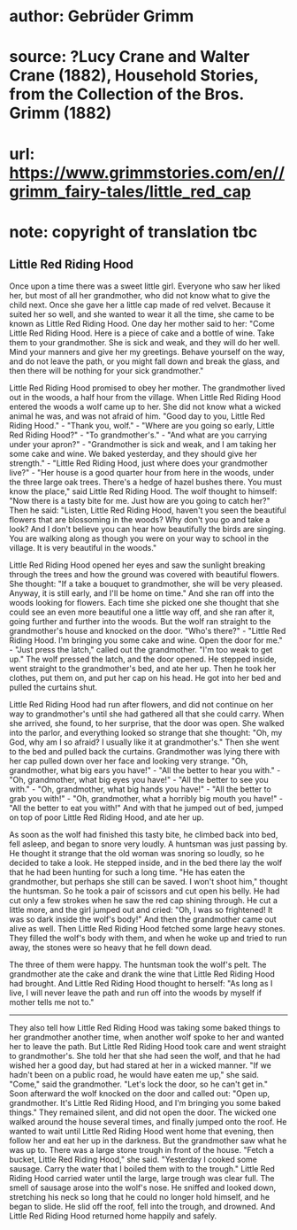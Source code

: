 # author: Gebrüder Grimm
# source: ?Lucy Crane and Walter Crane (1882), Household Stories, from the Collection of the Bros. Grimm (1882)
# url: https://www.grimmstories.com/en//grimm_fairy-tales/little_red_cap
# note: copyright of translation tbc

## Little Red Riding Hood 

Once upon a time there was a sweet little girl. Everyone who saw her
liked her, but most of all her grandmother, who did not know what to
give the child next. Once she gave her a little cap made of red velvet.
Because it suited her so well, and she wanted to wear it all the time,
she came to be known as Little Red Riding Hood. One day her mother said
to her: "Come Little Red Riding Hood. Here is a piece of cake and a
bottle of wine. Take them to your grandmother. She is sick and weak, and
they will do her well. Mind your manners and give her my greetings.
Behave yourself on the way, and do not leave the path, or you might fall
down and break the glass, and then there will be nothing for your sick
grandmother."

Little Red Riding Hood promised to obey her mother. The grandmother
lived out in the woods, a half hour from the village. When Little Red
Riding Hood entered the woods a wolf came up to her. She did not know
what a wicked animal he was, and was not afraid of him. "Good day to
you, Little Red Riding Hood." - "Thank you, wolf." - "Where are you
going so early, Little Red Riding Hood?" - "To grandmother's." -
"And what are you carrying under your apron?" - "Grandmother is sick
and weak, and I am taking her some cake and wine. We baked yesterday,
and they should give her strength." - "Little Red Riding Hood, just
where does your grandmother live?" - "Her house is a good quarter hour
from here in the woods, under the three large oak trees. There's a
hedge of hazel bushes there. You must know the place," said Little Red
Riding Hood. The wolf thought to himself: "Now there is a tasty bite
for me. Just how are you going to catch her?" Then he said: "Listen,
Little Red Riding Hood, haven't you seen the beautiful flowers that are
blossoming in the woods? Why don't you go and take a look? And I don't
believe you can hear how beautifully the birds are singing. You are
walking along as though you were on your way to school in the village.
It is very beautiful in the woods."

Little Red Riding Hood opened her eyes and saw the sunlight breaking
through the trees and how the ground was covered with beautiful flowers.
She thought: "If a take a bouquet to grandmother, she will be very
pleased. Anyway, it is still early, and I'll be home on time." And she
ran off into the woods looking for flowers. Each time she picked one she
thought that she could see an even more beautiful one a little way off,
and she ran after it, going further and further into the woods. But the
wolf ran straight to the grandmother's house and knocked on the door.
"Who's there?" - "Little Red Riding Hood. I'm bringing you some
cake and wine. Open the door for me." - "Just press the latch,"
called out the grandmother. "I'm too weak to get up." The wolf
pressed the latch, and the door opened. He stepped inside, went straight
to the grandmother's bed, and ate her up. Then he took her clothes, put
them on, and put her cap on his head. He got into her bed and pulled the
curtains shut.

Little Red Riding Hood had run after flowers, and did not continue on
her way to grandmother's until she had gathered all that she could
carry. When she arrived, she found, to her surprise, that the door was
open. She walked into the parlor, and everything looked so strange that
she thought: "Oh, my God, why am I so afraid? I usually like it at
grandmother's." Then she went to the bed and pulled back the curtains.
Grandmother was lying there with her cap pulled down over her face and
looking very strange. "Oh, grandmother, what big ears you have!" -
"All the better to hear you with." - "Oh, grandmother, what big eyes
you have!" - "All the better to see you with." - "Oh, grandmother,
what big hands you have!" - "All the better to grab you with!" -
"Oh, grandmother, what a horribly big mouth you have!" - "All the
better to eat you with!" And with that he jumped out of bed, jumped on
top of poor Little Red Riding Hood, and ate her up.

As soon as the wolf had finished this tasty bite, he climbed back into
bed, fell asleep, and began to snore very loudly. A huntsman was just
passing by. He thought it strange that the old woman was snoring so
loudly, so he decided to take a look. He stepped inside, and in the bed
there lay the wolf that he had been hunting for such a long time. "He
has eaten the grandmother, but perhaps she still can be saved. I won't
shoot him," thought the huntsman. So he took a pair of scissors and cut
open his belly. He had cut only a few strokes when he saw the red cap
shining through. He cut a little more, and the girl jumped out and
cried: "Oh, I was so frightened! It was so dark inside the wolf's
body!" And then the grandmother came out alive as well. Then Little Red
Riding Hood fetched some large heavy stones. They filled the wolf's
body with them, and when he woke up and tried to run away, the stones
were so heavy that he fell down dead.

The three of them were happy. The huntsman took the wolf's pelt. The
grandmother ate the cake and drank the wine that Little Red Riding Hood
had brought. And Little Red Riding Hood thought to herself: "As long as
I live, I will never leave the path and run off into the woods by myself
if mother tells me not to."


------------------------------------------------------------------------


They also tell how Little Red Riding Hood was taking some baked things
to her grandmother another time, when another wolf spoke to her and
wanted her to leave the path. But Little Red Riding Hood took care and
went straight to grandmother's. She told her that she had seen the
wolf, and that he had wished her a good day, but had stared at her in a
wicked manner. "If we hadn't been on a public road, he would have
eaten me up," she said. "Come," said the grandmother. "Let's lock
the door, so he can't get in." Soon afterward the wolf knocked on the
door and called out: "Open up, grandmother. It's Little Red Riding
Hood, and I'm bringing you some baked things." They remained silent,
and did not open the door. The wicked one walked around the house
several times, and finally jumped onto the roof. He wanted to wait until
Little Red Riding Hood went home that evening, then follow her and eat
her up in the darkness. But the grandmother saw what he was up to. There
was a large stone trough in front of the house. "Fetch a bucket, Little
Red Riding Hood," she said. "Yesterday I cooked some sausage. Carry
the water that I boiled them with to the trough." Little Red Riding
Hood carried water until the large, large trough was clear full. The
smell of sausage arose into the wolf's nose. He sniffed and looked
down, stretching his neck so long that he could no longer hold himself,
and he began to slide. He slid off the roof, fell into the trough, and
drowned. And Little Red Riding Hood returned home happily and safely.
